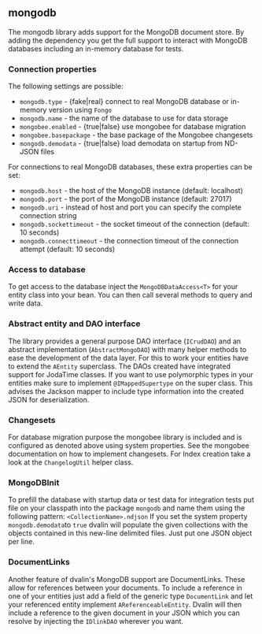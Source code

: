 ## mongodb

The mongodb library adds support for the MongoDB document store. By adding the dependency you get the 
full support to interact with MongoDB databases including an in-memory database for tests. 

### Connection properties

The following settings are possible:

* `mongodb.type` - {fake|real} connect to real MongoDB database or in-memory version using `Fongo`
* `mongodb.name` - the name of the database to use for data storage
* `mongobee.enabled` - {true|false} use mongobee for database migration
* `mongobee.basepackage` - the base package of the Mongobee changesets
* `mongodb.demodata` - {true|false} load demodata on startup from ND-JSON files

For connections to real MongoDB databases, these extra properties can be set:

* `mongodb.host` - the host of the MongoDB instance (default: localhost)
* `mongodb.port` - the port of the MongoDB instance (default: 27017)
* `mongodb.uri` - instead of host and port you can specify the complete connection string
* `mongodb.sockettimeout` - the socket timeout of the connection (default: 10 seconds)
* `mongodb.connecttimeout` - the connection timeout of the connection attempt (default: 10 seconds)

### Access to database

To get access to the database inject the `MongoDBDataAccess<T>` for your entity class into your bean.
You can then call several methods to query and write data.

### Abstract entity and DAO interface

The library provides a general purpose DAO interface (`ICrudDAO`) and an abstract implementation
(`AbstractMongoDAO`) with many helper methods to ease the development of the data layer. For this to 
work your entities have to extend the `AEntity` superclass. The DAOs created have integrated support 
for JodaTime classes. If you want to use polymorphic types in your entities make sure to implement 
`@IMappedSupertype` on the super class. This advises the Jackson mapper to include type information 
into the created JSON for deserialization. 

### Changesets

For database migration purpose the mongobee library is included and is configured as denoted above 
using system properties. See the mongobee documentation on how to implement changesets. 
For Index creation take a look at the `ChangelogUtil` helper class.

### MongoDBInit

To prefill the database with startup data or test data for integration tests put file on your classpath 
into the package `mongodb` and name them using the following pattern: `<CollectionName>.ndjson`
If you set the system property `mongodb.demodata`to `true` dvalin will populate the given collections 
with the objects contained in this new-line delimited files. Just put one JSON object per line. 

### DocumentLinks

Another feature of dvalin's MongoDB support are DocumentLinks. These allow for references between your 
documents. To include a reference in one of your entities just add a field of the generic type 
`DocumentLink` and let your referenced entity implement `AReferenceableEntity`. 
Dvalin will then include a reference to the given document in your JSON which you can resolve 
by injecting the `IDlinkDAO` wherever you want.

